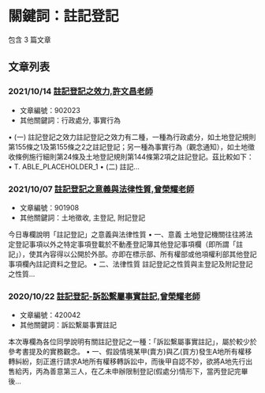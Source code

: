 # 關鍵詞：註記登記

包含 3 篇文章

## 文章列表

### 2021/10/14 [註記登記之效力,許文昌老師](../../articles/902023_%E8%A8%BB%E8%A8%98%E7%99%BB%E8%A8%98%E4%B9%8B%E6%95%88%E5%8A%9B%2C%E8%A8%B1%E6%96%87%E6%98%8C%E8%80%81%E5%B8%AB.md)
- 文章編號：902023
- 其他關鍵詞：行政處分, 事實行為

• (一) 註記登記之效力註記登記之效力有二種，一種為行政處分，如土地登記規則第155條之1及第155條之2之註記登記；另一種為事實行為（觀念通知），如土地徵收條例施行細則第24條及土地登記規則第144條第2項之註記登記。茲比較如下： • T. ABLE_PLACEHOLDER_1 • (二) 註記...

### 2021/10/07 [註記登記之意義與法律性質,曾榮耀老師](../../articles/901908_%E8%A8%BB%E8%A8%98%E7%99%BB%E8%A8%98%E4%B9%8B%E6%84%8F%E7%BE%A9%E8%88%87%E6%B3%95%E5%BE%8B%E6%80%A7%E8%B3%AA%2C%E6%9B%BE%E6%A6%AE%E8%80%80%E8%80%81%E5%B8%AB.md)
- 文章編號：901908
- 其他關鍵詞：土地徵收, 主登記, 附記登記

今日專欄說明「註記登記」之意義與法律性質 • 一、意義 土地登記機關往往將法定登記事項以外之特定事項登載於不動產登記簿其他登記事項欄（即所謂「註記」），使其內容得以公開於外部。亦即在標示部、所有權部或他項權利部其他登記事項欄內註記資料之登記。 • 二、法律性質 註記登記之性質與主登記及附記登記之性質...

### 2020/10/22 [註記登記-訴訟繫屬事實註記,曾榮耀老師](../../articles/420042_%E8%A8%BB%E8%A8%98%E7%99%BB%E8%A8%98-%E8%A8%B4%E8%A8%9F%E7%B9%AB%E5%B1%AC%E4%BA%8B%E5%AF%A6%E8%A8%BB%E8%A8%98%2C%E6%9B%BE%E6%A6%AE%E8%80%80%E8%80%81%E5%B8%AB.md)
- 文章編號：420042
- 其他關鍵詞：訴訟繫屬事實註記

本次專欄為各位同學說明有關註記登記之一種：「訴訟繫屬事實註記」，屬於較少於參考書提及的實務觀念。 • 一、假設情境某甲(賣方)與乙(買方)發生A地所有權移轉糾紛，刻正進行請求A地所有權移轉訴訟中，而後甲自認不妙，欲將A地先行出售給丙，丙為善意第三人，在乙未申辦限制登記(假處分)情形下，當丙登記完畢後...
